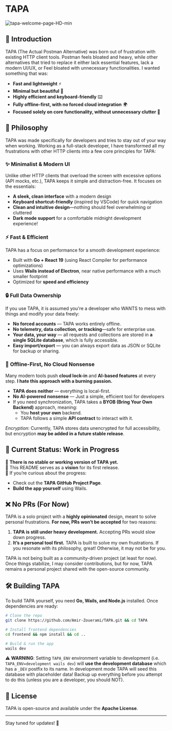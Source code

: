 # TAPA

![tapa-welcome-page-HD-min](https://github.com/user-attachments/assets/b7c0fe42-4399-498c-9d00-c85e4d92af99)

## 🚀 Introduction
TAPA (The Actual Postman Alternative) was born out of frustration with existing HTTP client tools. Postman feels bloated and heavy, while other alternatives that tried to replace it either lack essential features, lack a modern UI/UX, or Feel bloated with unnecessary functionalities. I wanted something that was:

- **Fast and lightweight** ⚡
- **Minimal but beautiful** 🎨
- **Highly efficient and keyboard-friendly** ⌨️
- **Fully offline-first, with no forced cloud integration** 🌍
- **Focused solely on core functionality, without unnecessary clutter** 🧹

## 🎯 Philosophy

TAPA was made specifically for developers and tries to stay out of your way when working. Working as a full-stack developer, I have transformed all my frustrations with other HTTP clients into a few core principles for TAPA:

### ✨ **Minimalist & Modern UI**

Unlike other HTTP clients that overload the screen with excessive options (API mocks, etc.), TAPA keeps it simple and distraction-free. It focuses on the essentials:

- **A sleek, clean interface** with a modern design
- **Keyboard shortcut-friendly** (inspired by VSCode) for quick navigation
- **Clean and intuitive design**—nothing should feel overwhelming or cluttered
- **Dark mode support** for a comfortable midnight development experience!

### ⚡ **Fast & Efficient**

TAPA has a focus on performance for a smooth development experience:

- Built with **Go + React 19** (using React Compiler for performance optimizations)
- Uses **Wails instead of Electron**, near native performance with a much smaller footprint
- Optimized for **speed and efficiency**

### 🔒 **Full Data Ownership**

If you use TAPA, it is assumed you're a developer who WANTS to mess with things and modify your data freely:

- **No forced accounts** — TAPA works entirely offline.
- **No telemetry, data collection, or tracking**—safe for enterprise use.
- **Your data, your way** — all requests and collections are stored in **a single SQLite database**, which is fully accessible.
- **Easy import/export** — you can always export data as JSON or SQLite for backup or sharing.


### 🔌 **Offline-First, No Cloud Nonsense**

Many modern tools push **cloud lock-in** and **AI-based features** at every step. **I hate this approach with a burning passion.**

- **TAPA does neither** — everything is local-first.
- **No AI-powered nonsense** — Just a simple, efficient tool for developers
- If you need synchronization, TAPA takes a **BYOB (Bring Your Own Backend)** approach, meaning:
  - You **host your own** backend.
  - TAPA follows a simple **API contract** to interact with it.

_Encryption_: Currently, TAPA stores data unencrypted for full accessibility, but encryption **may be added in a future stable release**.

## 🚧 Current Status: Work in Progress
🔹 **There is no stable or working version of TAPA yet.**  
🔹 This README serves as a **vision** for its first release.  
🔹 If you’re curious about the progress:
- Check out the **TAPA GitHub Project Page**.
- **Build the app yourself** using Wails.

## ❌ No PRs (For Now)

TAPA is a solo project with a **highly opinionated** design, meant to solve personal frustrations. **For now, PRs won’t be accepted** for two reasons:

1. **TAPA is still under heavy development.** Accepting PRs would slow down progress.
2. **It’s a personal tool first.** TAPA is built to solve my own frustrations. If you resonate with its philosophy, great! Otherwise, it may not be for you.

TAPA is not being built as a community-driven project (at least for now). Once things stabilize, I may consider contributions, but for now, TAPA remains a personal project shared with the open-source community.


## 🛠️ Building TAPA
To build TAPA yourself, you need **Go, Wails, and Node.js** installed. Once dependencies are ready:
```bash
# Clone the repo
git clone https://github.com/Amir-Zouerami/TAPA.git && cd TAPA

# Install frontend dependencies
cd frontend && npm install && cd ..

# Build & run the app
wails dev
```

⚠️ **WARNING**: Setting `TAPA_ENV` environment variable to development (i.e. `TAPA_ENV=development wails dev`) will **use the development database** which has a `_DEV` postfix to its name. In development mode TAPA will seed this database with placeholder data! Backup up everything before you attempt to do this (unless you are a developer, you should NOT).

## 📜 License
TAPA is open-source and available under the **Apache License**.

---

Stay tuned for updates! 🚀
